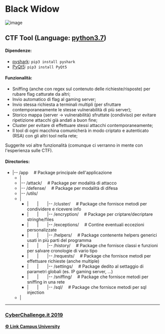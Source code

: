 # Black Widow
![image](https://www.relativeuniverse.net/black-widow.jpeg)

## CTF Tool (Language: [python3.7](https://www.python.org/downloads/))

#### Dipendenze:
 - [pyshark](https://pypi.org/project/pyshark/): `pip3 install pyshark`
 - [PyQt5](https://pypi.org/project/PyQt5/): `pip3 install PyQt5`

#### Funzionalità:
 - Sniffing (anche con regex sul contenuto delle richieste/risposte) per rubare flag catturate da altri;
 - Invio automatico di flag al gaming server;
 - Invio stessa richiesta a terminali multipli (per sfruttare contemporaneamente le stesse vulnerabilità di più server);
 - Storico mappa {server -> vulnerabilità} sfruttate (condiviso) per evitare ripetizione attacchi già andati a buon fine;
 - Cluster per evitare di effettuare stessi attacchi contemporaneamente;
 - Il tool di ogni macchina comunicherà in modo criptato e autenticato (RSA) con gli altri tool nella rete;

Suggerite voi altre funzionalità (comunque ci verranno in mente con l'esperienza sulle CTF).

#### Directories:
  * |-- /app            &emsp;# Package principale dell'applicazione
    * |
    * |-- /attack/                &emsp;# Package per modalità di attacco
    * |-- /defense/               &emsp;# Package per modalità di difesa
    * |-- /utils/
    * |
      * |&emsp;&emsp;|&emsp;&emsp;|-- /cluster/        &emsp;# Package che fornisce metodi per condividere e ricevere info
      * |&emsp;&emsp;|&emsp;&emsp;|-- /encryption/     &emsp;# Package per criptare/decriptare stringhe/files
      * |&emsp;&emsp;|&emsp;&emsp;|-- /exceptions/     &emsp;# Contine eventuali eccezioni personalizzate
      * |&emsp;&emsp;|&emsp;&emsp;|-- /helpers/        &emsp;# Package contenente helpers generici usati in più parti del programma
      * |&emsp;&emsp;|&emsp;&emsp;|-- /history/        &emsp;# Package che fornisce classi e funzioni per salvare cronologie di vario tipo
      * |&emsp;&emsp;|&emsp;&emsp;|-- /requests/       &emsp;# Package che fornisce metodi per effettuare richieste (anche multiple)
      * |&emsp;&emsp;|&emsp;&emsp;|-- /settings/       &emsp;# Package dedito al settaggio di parametri globali (es. IP gaming server, ...)
      * |&emsp;&emsp;|&emsp;&emsp;|-- /sniffing/       &emsp;# Package che fornisce metodi per sniffing in una rete
      * |&emsp;&emsp;|&emsp;&emsp;|-- /sql/            &emsp;# Package che fornisce metodi per sql injection
    * |&emsp;&emsp;



<hr/>

### [CyberChallenge.it 2019](https://www.cyberchallenge.it)
#### [© Link Campus University](https://www.unilink.it)
